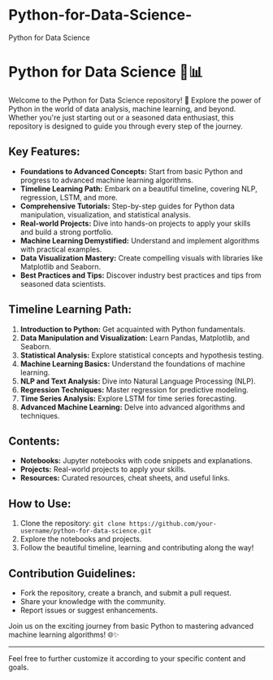 # Python-for-Data-Science-
Python for Data Science 


# Python for Data Science 🐍📊

Welcome to the Python for Data Science repository! 🚀 Explore the power of Python in the world of data analysis, machine learning, and beyond. Whether you're just starting out or a seasoned data enthusiast, this repository is designed to guide you through every step of the journey.

## Key Features:
- **Foundations to Advanced Concepts:** Start from basic Python and progress to advanced machine learning algorithms.
- **Timeline Learning Path:** Embark on a beautiful timeline, covering NLP, regression, LSTM, and more.
- **Comprehensive Tutorials:** Step-by-step guides for Python data manipulation, visualization, and statistical analysis.
- **Real-world Projects:** Dive into hands-on projects to apply your skills and build a strong portfolio.
- **Machine Learning Demystified:** Understand and implement algorithms with practical examples.
- **Data Visualization Mastery:** Create compelling visuals with libraries like Matplotlib and Seaborn.
- **Best Practices and Tips:** Discover industry best practices and tips from seasoned data scientists.

## Timeline Learning Path:
1. **Introduction to Python:** Get acquainted with Python fundamentals.
2. **Data Manipulation and Visualization:** Learn Pandas, Matplotlib, and Seaborn.
3. **Statistical Analysis:** Explore statistical concepts and hypothesis testing.
4. **Machine Learning Basics:** Understand the foundations of machine learning.
5. **NLP and Text Analysis:** Dive into Natural Language Processing (NLP).
6. **Regression Techniques:** Master regression for predictive modeling.
7. **Time Series Analysis:** Explore LSTM for time series forecasting.
8. **Advanced Machine Learning:** Delve into advanced algorithms and techniques.

## Contents:
- **Notebooks:** Jupyter notebooks with code snippets and explanations.
- **Projects:** Real-world projects to apply your skills.
- **Resources:** Curated resources, cheat sheets, and useful links.

## How to Use:
1. Clone the repository: `git clone https://github.com/your-username/python-for-data-science.git`
2. Explore the notebooks and projects.
3. Follow the beautiful timeline, learning and contributing along the way!

## Contribution Guidelines:
- Fork the repository, create a branch, and submit a pull request.
- Share your knowledge with the community.
- Report issues or suggest enhancements.

Join us on the exciting journey from basic Python to mastering advanced machine learning algorithms! 🌐✨

--- 

Feel free to further customize it according to your specific content and goals.
